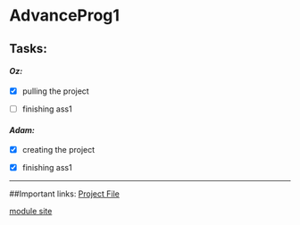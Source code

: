 # AdvanceProg1

## Tasks: 

#### _Oz:_
- [X] pulling the project
- [ ] finishing ass1


#### _Adam:_
- [X] creating the project
- [X] finishing ass1


___
##Important links:
[Project File](instruction.pdf)

[module site](https://lemida.biu.ac.il/course/view.php?id=56845)
